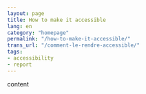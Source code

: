```yaml
---
layout: page
title: How to make it accessible
lang: en
category: "homepage"
permalink: "/how-to-make-it-accessible/"
trans_url: "/comment-le-rendre-accessible/"
tags:
- accessibility
- report
---
```


content